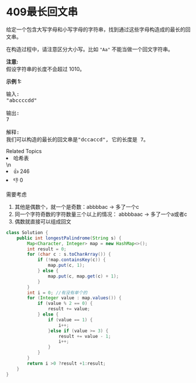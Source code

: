 # 409最长回文串

<p>给定一个包含大写字母和小写字母的字符串，找到通过这些字母构造成的最长的回文串。</p>

<p>在构造过程中，请注意区分大小写。比如&nbsp;<code>&quot;Aa&quot;</code>&nbsp;不能当做一个回文字符串。</p>

<p><strong>注意:</strong><br />
假设字符串的长度不会超过 1010。</p>

<p><strong>示例 1: </strong></p>

<pre>
输入:
&quot;abccccdd&quot;

输出:
7

解释:
我们可以构造的最长的回文串是&quot;dccaccd&quot;, 它的长度是 7。
</pre>

<div><div>Related Topics</div><div><li>哈希表</li></div></div>\n<div><li>👍 246</li><li>👎 0</li></div>


需要考虑

1. 其他是偶数个，就一个是奇数：abbbbac -> 多了一个c
2. 同一个字符奇数的字符数量三个以上的情况： abbbbaac -> 多了一个a或者c  
3. 偶数就直接可以组成回文

```java
class Solution {
    public int longestPalindrome(String s) {
        Map<Character, Integer> map = new HashMap<>();
        int result = 0;
        for (char c : s.toCharArray()) {
            if (!map.containsKey(c)) {
                map.put(c, 1);
            } else {
                map.put(c, map.get(c) + 1);
            }
        }
        int i = 0; //有没有单个的
        for (Integer value : map.values()) {
            if (value % 2 == 0) {
                result += value;
            } else {
                if (value == 1) {
                    i++;
                }else if (value >= 3) {
                    result += value - 1;
                    i++;
                }
            }
        }
        return i >0 ?result +1:result;
    }
}
```